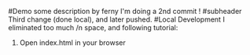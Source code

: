 #Demo
some description by ferny
I'm doing a 2nd commit !
#subheader
Third change (done local), and later pushed.
#Local Development
I eliminated too much /n space, and following tutorial:
1. Open index.html in your browser
